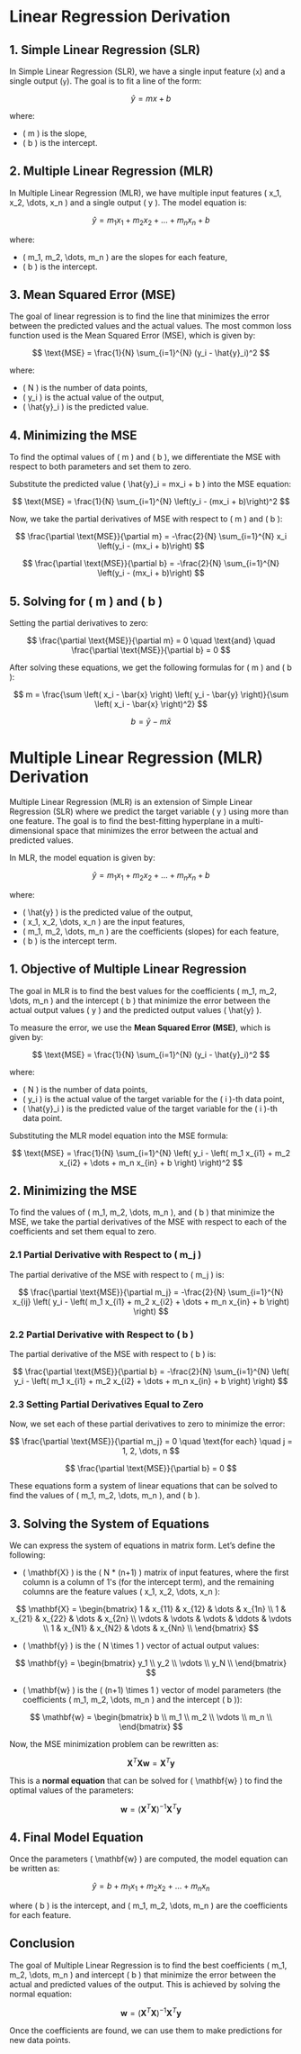 # Linear Regression Derivation

## 1. Simple Linear Regression (SLR)
In Simple Linear Regression (SLR), we have a single input feature (`x`) and a single output (`y`). The goal is to fit a line of the form:

$$
\hat{y} = mx + b
$$

where:
- \( m \) is the slope,
- \( b \) is the intercept.

## 2. Multiple Linear Regression (MLR)
In Multiple Linear Regression (MLR), we have multiple input features \( x_1, x_2, \dots, x_n \) and a single output \( y \). The model equation is:

$$
\hat{y} = m_1 x_1 + m_2 x_2 + \dots + m_n x_n + b
$$

where:
- \( m_1, m_2, \dots, m_n \) are the slopes for each feature,
- \( b \) is the intercept.

## 3. Mean Squared Error (MSE)
The goal of linear regression is to find the line that minimizes the error between the predicted values and the actual values. The most common loss function used is the Mean Squared Error (MSE), which is given by:

$$
\text{MSE} = \frac{1}{N} \sum_{i=1}^{N} (y_i - \hat{y}_i)^2
$$

where:
- \( N \) is the number of data points,
- \( y_i \) is the actual value of the output,
- \( \hat{y}_i \) is the predicted value.

## 4. Minimizing the MSE
To find the optimal values of \( m \) and \( b \), we differentiate the MSE with respect to both parameters and set them to zero.

Substitute the predicted value \( \hat{y}_i = mx_i + b \) into the MSE equation:

$$
\text{MSE} = \frac{1}{N} \sum_{i=1}^{N} \left(y_i - (mx_i + b)\right)^2
$$

Now, we take the partial derivatives of MSE with respect to \( m \) and \( b \):

$$
\frac{\partial \text{MSE}}{\partial m} = -\frac{2}{N} \sum_{i=1}^{N} x_i \left(y_i - (mx_i + b)\right)
$$

$$
\frac{\partial \text{MSE}}{\partial b} = -\frac{2}{N} \sum_{i=1}^{N} \left(y_i - (mx_i + b)\right)
$$

## 5. Solving for \( m \) and \( b \)
Setting the partial derivatives to zero:

$$
\frac{\partial \text{MSE}}{\partial m} = 0 \quad \text{and} \quad \frac{\partial \text{MSE}}{\partial b} = 0
$$

After solving these equations, we get the following formulas for \( m \) and \( b \):

$$
m = \frac{\sum \left( x_i - \bar{x} \right) \left( y_i - \bar{y} \right)}{\sum \left( x_i - \bar{x} \right)^2}
$$

$$
b = \bar{y} - m \bar{x}
$$

# Multiple Linear Regression (MLR) Derivation

Multiple Linear Regression (MLR) is an extension of Simple Linear Regression (SLR) where we predict the target variable \( y \) using more than one feature. The goal is to find the best-fitting hyperplane in a multi-dimensional space that minimizes the error between the actual and predicted values.

In MLR, the model equation is given by:

$$
\hat{y} = m_1 x_1 + m_2 x_2 + \dots + m_n x_n + b
$$

where:
- \( \hat{y} \) is the predicted value of the output,
- \( x_1, x_2, \dots, x_n \) are the input features,
- \( m_1, m_2, \dots, m_n \) are the coefficients (slopes) for each feature,
- \( b \) is the intercept term.

## 1. Objective of Multiple Linear Regression

The goal in MLR is to find the best values for the coefficients \( m_1, m_2, \dots, m_n \) and the intercept \( b \) that minimize the error between the actual output values \( y \) and the predicted output values \( \hat{y} \).

To measure the error, we use the **Mean Squared Error (MSE)**, which is given by:

$$
\text{MSE} = \frac{1}{N} \sum_{i=1}^{N} (y_i - \hat{y}_i)^2
$$

where:
- \( N \) is the number of data points,
- \( y_i \) is the actual value of the target variable for the \( i \)-th data point,
- \( \hat{y}_i \) is the predicted value of the target variable for the \( i \)-th data point.

Substituting the MLR model equation into the MSE formula:

$$
\text{MSE} = \frac{1}{N} \sum_{i=1}^{N} \left( y_i - \left( m_1 x_{i1} + m_2 x_{i2} + \dots + m_n x_{in} + b \right) \right)^2
$$

## 2. Minimizing the MSE

To find the values of \( m_1, m_2, \dots, m_n \), and \( b \) that minimize the MSE, we take the partial derivatives of the MSE with respect to each of the coefficients and set them equal to zero.

### 2.1 Partial Derivative with Respect to \( m_j \)

The partial derivative of the MSE with respect to \( m_j \) is:

$$
\frac{\partial \text{MSE}}{\partial m_j} = -\frac{2}{N} \sum_{i=1}^{N} x_{ij} \left( y_i - \left( m_1 x_{i1} + m_2 x_{i2} + \dots + m_n x_{in} + b \right) \right)
$$

### 2.2 Partial Derivative with Respect to \( b \)

The partial derivative of the MSE with respect to \( b \) is:

$$
\frac{\partial \text{MSE}}{\partial b} = -\frac{2}{N} \sum_{i=1}^{N} \left( y_i - \left( m_1 x_{i1} + m_2 x_{i2} + \dots + m_n x_{in} + b \right) \right)
$$

### 2.3 Setting Partial Derivatives Equal to Zero

Now, we set each of these partial derivatives to zero to minimize the error:

$$
\frac{\partial \text{MSE}}{\partial m_j} = 0 \quad \text{for each} \quad j = 1, 2, \dots, n
$$

$$
\frac{\partial \text{MSE}}{\partial b} = 0
$$

These equations form a system of linear equations that can be solved to find the values of \( m_1, m_2, \dots, m_n \), and \( b \).

## 3. Solving the System of Equations

We can express the system of equations in matrix form. Let’s define the following:

- \( \mathbf{X} \) is the \( N * (n+1) \)  matrix of input features, where the first column is a column of 1's (for the intercept term), and the remaining columns are the feature values \( x_1, x_2, \dots, x_n \):

$$
\mathbf{X} =
\begin{bmatrix}
1 & x_{11} & x_{12} & \dots & x_{1n} \\
1 & x_{21} & x_{22} & \dots & x_{2n} \\
\vdots & \vdots & \vdots & \ddots & \vdots \\
1 & x_{N1} & x_{N2} & \dots & x_{Nn} \\
\end{bmatrix}
$$

- \( \mathbf{y} \) is the \( N \times 1 \) vector of actual output values:

$$
\mathbf{y} =
\begin{bmatrix}
y_1 \\
y_2 \\
\vdots \\
y_N \\
\end{bmatrix}
$$

- \( \mathbf{w} \) is the \( (n+1) \times 1 \) vector of model parameters (the coefficients \( m_1, m_2, \dots, m_n \) and the intercept \( b \)):

$$
\mathbf{w} =
\begin{bmatrix}
b \\
m_1 \\
m_2 \\
\vdots \\
m_n \\
\end{bmatrix}
$$

Now, the MSE minimization problem can be rewritten as:

$$
\mathbf{X}^T \mathbf{X} \mathbf{w} = \mathbf{X}^T \mathbf{y}
$$

This is a **normal equation** that can be solved for \( \mathbf{w} \) to find the optimal values of the parameters:

$$
\mathbf{w} = (\mathbf{X}^T \mathbf{X})^{-1} \mathbf{X}^T \mathbf{y}
$$

## 4. Final Model Equation

Once the parameters \( \mathbf{w} \) are computed, the model equation can be written as:

$$
\hat{y} = b + m_1 x_1 + m_2 x_2 + \dots + m_n x_n
$$

where \( b \) is the intercept, and \( m_1, m_2, \dots, m_n \) are the coefficients for each feature.

## Conclusion

The goal of Multiple Linear Regression is to find the best coefficients \( m_1, m_2, \dots, m_n \) and intercept \( b \) that minimize the error between the actual and predicted values of the output. This is achieved by solving the normal equation:

$$
\mathbf{w} = (\mathbf{X}^T \mathbf{X})^{-1} \mathbf{X}^T \mathbf{y}
$$

Once the coefficients are found, we can use them to make predictions for new data points.



